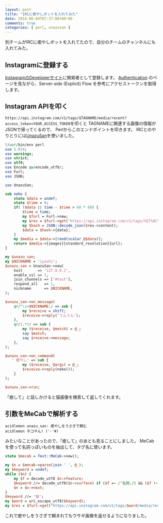 ```yaml
---
layout: post
title: "IRCに癒やしボットを入れてみた"
date: 2014-06-04T07:37:00+09:00
comments: true
categories: [ perl, unazusan ]
---
```


別チームがIRCに癒やしボットを入れてたので、自分のチームのチャンネルにも入れてみた。

<!-- More -->


## Instagramに登録する

[InstagramのDeveloperサイト](http://instagram.com/developer/)に開発者として登録します。
[Authentication](http://instagram.com/developer/authentication/)
のページを見ながら、Server-side (Explicit) Flow を参考にアクセストークンを取得します。

## Instagram APIを叩く

`https://api.instagram.com/v1/tags/$TAGNAME/media/recent?access_token=YOUR_ACCESS_TOKEN`を叩くと
TAGNAMEに関連する画像の情報がJSONで帰ってくるので、
Perlからこのエンドポイントを叩きます。
IRCとのやりとりには[UnazuSan](http://www.songmu.jp/riji/entry/2013-09-09-unazusan.html)を使いました。

``` perl
!/usr/bin/env perl
use 5.014;
use warnings;
use strict;
use utf8;
use Encode qw/encode_utf8/;
use Furl;
use JSON;

use UnazuSan;

sub neko {
    state $data = undef;
    state $time = 0;
    if( !$data || time - $time > 60 * 60) {
        $time = time;
        my $furl = Furl->new;
        my $res = $furl->get('https://api.instagram.com/v1/tags/%E7%8C%AB/media/recent?access_token=YOUR_ACCESS_TOKEN');
        my $hash = JSON::decode_json($res->content);
        $data = $hash->{data};
    }
    my $media = $data->[rand(scalar @$data)];
    return $media->{images}{standard_resolution}{url};
}

my $unazu_san;
my $NICKNAME = 'iyashi';
$unazu_san = UnazuSan->new(
    host       => '127.0.0.1',
    enable_ssl => 1,
    join_channels => ['#test'],
    respond_all   => 1,
    nickname      => $NICKNAME,
);

$unazu_san->on_message(
    qr/^\s+$NICKNAME:/ => sub {
        my $receive = shift;
        $receive->reply('うんうん');
    },
    qr/(.*)/ => sub {
        my ($receive, $match) = @_;
        say $match;
        say $receive->message;
    },
);

$unazu_san->on_command(
   ' 癒やし' => sub {
        my ($receive, @args) = @_;
        $receive->reply(neko());
    }
);

$unazu_san->run;
```

「癒して」と話しかけると猫画像を検索して返してくれます。

## 引数をMeCabで解析する

``` plain
acidlemon unazu_san: 癒やしをうさぎで頼む
acidlemon ネコやん! ('-'#)
```

みたいなことがあったので、「癒して」のあとも見ることにしました。
MeCabを使って名詞っぽいものを抽出して、タグ名に使います。

``` perl
state $mecab = Text::MeCab->new();

my $n = $mecab->parse(join ' ', @_);
my $keyword = undef;
while ($n) {
    my $f = decode_utf8 $n->feature;
    $keyword //= decode_utf8($n->surface) if ($f =~ /^名詞,/) && ($f !~ /^名詞,代名詞,/);
    $n = $n->next;
}
$keyword //= '猫';
my $word = uri_escape_utf8($keyword);
my $res = $furl->get("https://api.instagram.com/v1/tags/$word/media/recent?access_token=ACCESS_TOKEN");
```

これで癒やしをうさぎで頼まれてもウサギ画像を返せるようになりました。
